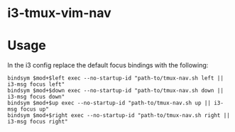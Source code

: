 # i3-tmux-vim-nav

# Usage
In the i3 config replace the default focus bindings with the following:
```
bindsym $mod+$left exec --no-startup-id "path-to/tmux-nav.sh left || i3-msg focus left"
bindsym $mod+$down exec --no-startup-id "path-to/tmux-nav.sh down || i3-msg focus down"
bindsym $mod+$up exec --no-startup-id "path-to/tmux-nav.sh up || i3-msg focus up"
bindsym $mod+$right exec --no-startup-id "path-to/tmux-nav.sh right || i3-msg focus right"
```
